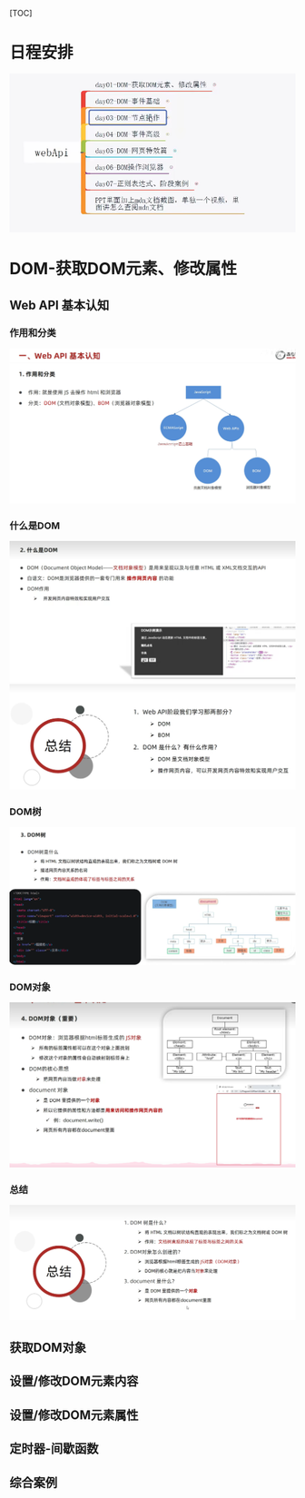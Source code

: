 [TOC]
# 日程安排
![](2022-09-14-16-26-06.png)
# DOM-获取DOM元素、修改属性
## Web API 基本认知
### 作用和分类
![](2022-09-14-16-48-07.png)
### 什么是DOM
![](2022-09-14-16-53-24.png)
![](2022-09-14-16-55-09.png)
### DOM树
![](2022-09-14-16-56-44.png)

### DOM对象
![](2022-09-14-17-10-42.png)
### 总结
![](2022-09-14-17-20-13.png)


## 获取DOM对象
## 设置/修改DOM元素内容
## 设置/修改DOM元素属性
## 定时器-间歇函数
## 综合案例